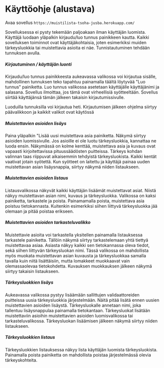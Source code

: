 # Käyttöohje (alustava)

Avaa sovellus `https://muistilista-tsoha-jusba.herokuapp.com/`

Sovelluksessa ei pysty tekemään paljoakaan ilman käyttäjän luomista. Käyttäjä luodaan yläpalkin kirjaudu/luo tunnus painikkeen kautta. 
Kaikki sovelluksen toiminnot ovat käyttäjäkohtaisia, joten esimerkiksi muiden tärkeysluokkia tai muistettavia asioita ei näe. Tunnistautuminen tehdään tunnuksen avulla.


##### Kirjautuminen / käyttäjän luonti

Kirjaudu/luo tunnus painikkeesta aukeavassa valikossa voi kirjautua sisälle, mahdollinen tunnuksen teko tapahtuu painamalla täältä löytyvää "Luo tunnus" painiketta.
Luo tunnus valikossa asetetaan käyttäjälle käyttäjänimi ja salasana. Sovellus ilmoittaa, jos tämä ovat virheellisiä syötteeltään. Sovellus siirtää käyttäjänsä tämän jälkeen takaisin kirjautumissivulle.

Luoduilla tunnuksilla voi kirjautua heti. Kirjautumisen jälkeen ohjelma siirtyy päävalikkoon ja kaikkit valikot ovat käytössä

##### Muistettavien asioiden lisäys

Paina yläpalkin "Lisää uusi muistettava asia painiketta. Näkymä siirtyy asioiden luomissivulle. Jos asioille ei ole luotu tärkeysluokkia, kannattaa ne luoda ensin.
Näkymässä on kolme kenttää, muistettava asia ja kuvaus ovat vapaasti kirjoitettavissa pituussäädösten puitteissa. Tärkeys kohdan valinnan taas riippuvat aikaisemmin tehdyistä tärkeysluokista.
Kaikki kentät vaativat jotain syötettä. Kun syötteet on laitettu ja käyttäjä painaa uuden muistettavan asian lisäysnappia, siirtyy näkymä niiden listaukseen.

##### Muistettavien asioiden listaus

Listausvalikossa näkyvät kaikki käyttäjän lisäämät muistettavat asiat. Niistä näkyy muistettavan asian nimi, kuvaus ja tärkeysluokka. Valikossa on kaksi painiketta, tarkastele ja poista.
Painamamalla poista, muistettava asia poistuu tietokannasta. Kuitenkin esimerkiksi siihen liittyvä tärkeysluokka jää olemaan ja pitää poistaa erikseen.

##### Muistettavien asioiden tarkasteluvalikko

Muistettavie asioita voi tarkastella yksitellen painamalla listauksessa tarkastele painiketta. Tällöin näkymä siirtyy tarkastelemaan yhtä tiettyä muistettavaa asiaa.
Asiasta näkyy kaikki sen tietokannassa oleva tiedot, sekä siihen liittyvän tärkeysluokan nimi.
Tässä valikossa on mahdollista myös muokata muistettavan asian kuvausta ja tärkeysluokkaa samalla tavalla kuin niitä lisättäisiin, mutta lomakkeet muokkaavat vain olemassaolevaa tietokohdetta.
Kuvauksen muokkauksen jälkeen näkymä siirtyy takaisin listaukseen.

##### Tärkeysluokkien lisäys

Aukeavassa valikossa pystyy lisäämään sallittujen validaattoreiden puitteissa uusia tärkeysluokkia järjestelmään. Näitä pitää lisätä ennen uusien muistettavien asioiden lisäystä.
Tärkeysluokalle annetaan nimi, joka tallentuu lisäysnappulaa painamalla tietokantaan. Tärkeysluokat lisätään muistettaviin asioihin muistettavien asioiden luomisvalikossa tai tarkasteluvalikossa.
Tärkeysluokan lisäämisen jälkeen näkymä siirtyy niiden listaukseen.

##### Tärkeysluokkien listaus

Tärkeysluokkien listauksessa näkyy lista käyttäjän luomista tärkeysluokista. Painamalla poista painiketta on mahdollista poistaa järjestelmässä olevia tärkeyskohteita.


